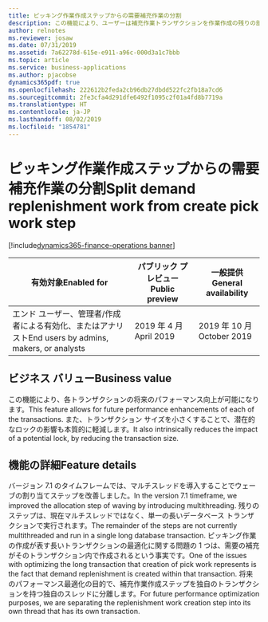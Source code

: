 ```yaml
---
title: ピッキング作業作成ステップからの需要補充作業の分割
description: この機能により、ユーザーは補充作業トランザクションを作業作成の残りの部分から分離することができます。
author: relnotes
ms.reviewer: josaw
ms.date: 07/31/2019
ms.assetid: 7a62278d-615e-e911-a96c-000d3a1c7bbb
ms.topic: article
ms.service: business-applications
ms.author: pjacobse
dynamics365pdf: true
ms.openlocfilehash: 222612b2feda2cb96db27dbdd522fc2fb18a7cd6
ms.sourcegitcommit: 2fe3cfa4d291dfe6492f1095c2f01a4fd8b7719a
ms.translationtype: HT
ms.contentlocale: ja-JP
ms.lasthandoff: 08/02/2019
ms.locfileid: "1854781"
---
```

# <a name="split-demand-replenishment-work-from-create-pick-work-step"></a><span data-ttu-id="1d637-103">ピッキング作業作成ステップからの需要補充作業の分割</span><span class="sxs-lookup"><span data-stu-id="1d637-103">Split demand replenishment work from create pick work step</span></span>
[!include[dynamics365-finance-operations banner](../includes/dynamics365-finance-operations.md)]

| <span data-ttu-id="1d637-104">有効対象</span><span class="sxs-lookup"><span data-stu-id="1d637-104">Enabled for</span></span>    |  <span data-ttu-id="1d637-105">パブリック プレビュー</span><span class="sxs-lookup"><span data-stu-id="1d637-105">Public preview</span></span> | <span data-ttu-id="1d637-106">一般提供</span><span class="sxs-lookup"><span data-stu-id="1d637-106">General availability</span></span> | 
| ---------- | ---------- |---------- |
|<span data-ttu-id="1d637-107">エンド ユーザー、管理者/作成者による有効化、またはアナリスト</span><span class="sxs-lookup"><span data-stu-id="1d637-107">End users by admins, makers, or analysts</span></span>|<span data-ttu-id="1d637-108">2019 年 4 月</span><span class="sxs-lookup"><span data-stu-id="1d637-108">April 2019</span></span>| <span data-ttu-id="1d637-109">2019 年 10 月</span><span class="sxs-lookup"><span data-stu-id="1d637-109">October 2019</span></span>|


## <a name="business-value"></a><span data-ttu-id="1d637-110">ビジネス バリュー</span><span class="sxs-lookup"><span data-stu-id="1d637-110">Business value</span></span>
<!-- bv start -->
<span data-ttu-id="1d637-111">この機能により、各トランザクションの将来のパフォーマンス向上が可能になります。</span><span class="sxs-lookup"><span data-stu-id="1d637-111">This feature allows for future performance enhancements of each of the transactions.</span></span> <span data-ttu-id="1d637-112">また、トランザクション サイズを小さくすることで、潜在的なロックの影響も本質的に軽減します。</span><span class="sxs-lookup"><span data-stu-id="1d637-112">It also intrinsically reduces the impact of a potential lock, by reducing the transaction size.</span></span>
<!-- bv end -->



## <a name="feature-details"></a><span data-ttu-id="1d637-113">機能の詳細</span><span class="sxs-lookup"><span data-stu-id="1d637-113">Feature details</span></span>
<!--feature detail start -->
<span data-ttu-id="1d637-114">バージョン 7.1 のタイムフレームでは、マルチスレッドを導入することでウェーブの割り当てステップを改善しました。</span><span class="sxs-lookup"><span data-stu-id="1d637-114">In the version 7.1 timeframe, we improved the allocation step of waving by introducing multithreading.</span></span> <span data-ttu-id="1d637-115">残りのステップは、現在マルチスレッドではなく、単一の長いデータベース トランザクションで実行されます。</span><span class="sxs-lookup"><span data-stu-id="1d637-115">The remainder of the steps are not currently multithreaded and run in a single long database transaction.</span></span> <span data-ttu-id="1d637-116">ピッキング作業の作成が表す長いトランザクションの最適化に関する問題の 1 つは、需要の補充がそのトランザクション内で作成されるという事実です。</span><span class="sxs-lookup"><span data-stu-id="1d637-116">One of the issues with optimizing the long transaction that creation of pick work represents is the fact that demand replenishment is created within that transaction.</span></span> <span data-ttu-id="1d637-117">将来のパフォーマンス最適化の目的で、補充作業作成ステップを独自のトランザクションを持つ独自のスレッドに分離します。</span><span class="sxs-lookup"><span data-stu-id="1d637-117">For future performance optimization purposes, we are separating the replenishment work creation step into its own thread that has its own transaction.</span></span>
<!--feature detail end -->











